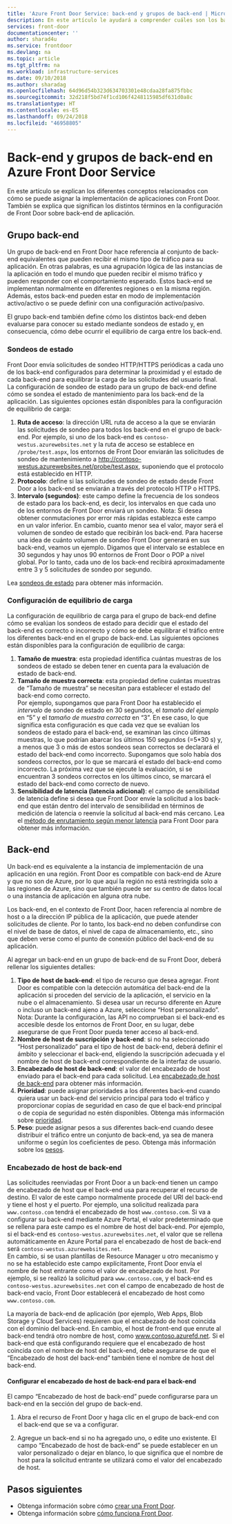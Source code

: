 ```yaml
---
title: 'Azure Front Door Service: back-end y grupos de back-end | Microsoft Docs'
description: En este artículo le ayudará a comprender cuáles son los back-end y grupos de back-end para la configuración de Front Door.
services: front-door
documentationcenter: ''
author: sharad4u
ms.service: frontdoor
ms.devlang: na
ms.topic: article
ms.tgt_pltfrm: na
ms.workload: infrastructure-services
ms.date: 09/10/2018
ms.author: sharadag
ms.openlocfilehash: 64d96d54b323d634703301e48cdaa28fa875fbbc
ms.sourcegitcommit: 32d218f5bd74f1cd106f4248115985df631d0a8c
ms.translationtype: HT
ms.contentlocale: es-ES
ms.lasthandoff: 09/24/2018
ms.locfileid: "46958805"
---
```

# <a name="backends-and-backend-pools-in-azure-front-door-service"></a>Back-end y grupos de back-end en Azure Front Door Service
En este artículo se explican los diferentes conceptos relacionados con cómo se puede asignar la implementación de aplicaciones con Front Door. También se explica que significan los distintos términos en la configuración de Front Door sobre back-end de aplicación.

## <a name="backend-pool"></a>Grupo back-end
Un grupo de back-end en Front Door hace referencia al conjunto de back-end equivalentes que pueden recibir el mismo tipo de tráfico para su aplicación. En otras palabras, es una agrupación lógica de las instancias de la aplicación en todo el mundo que pueden recibir el mismo tráfico y pueden responder con el comportamiento esperado. Estos back-end se implementan normalmente en diferentes regiones o en la misma región. Además, estos back-end pueden estar en modo de implementación activo/activo o se puede definir con una configuración activo/pasivo.

El grupo back-end también define cómo los distintos back-end deben evaluarse para conocer su estado mediante sondeos de estado y, en consecuencia, cómo debe ocurrir el equilibrio de carga entre los back-end.

### <a name="health-probes"></a>Sondeos de estado
Front Door envía solicitudes de sondeo HTTP/HTTPS periódicas a cada uno de los back-end configurados para determinar la proximidad y el estado de cada back-end para equilibrar la carga de las solicitudes del usuario final. La configuración de sondeo de estado para un grupo de back-end define cómo se sondea el estado de mantenimiento para los back-end de la aplicación. Las siguientes opciones están disponibles para la configuración de equilibrio de carga:

1. **Ruta de acceso**: la dirección URL ruta de acceso a la que se enviarán las solicitudes de sondeo para todos los back-end en el grupo de back-end. Por ejemplo, si uno de los back-end es `contoso-westus.azurewebsites.net` y la ruta de acceso se establece en `/probe/test.aspx`, los entornos de Front Door enviarán las solicitudes de sondeo de mantenimiento a http://contoso-westus.azurewebsites.net/probe/test.aspx, suponiendo que el protocolo está establecido en HTTP. 
2. **Protocolo**: define si las solicitudes de sondeo de estado desde Front Door a los back-end se enviarán a través del protocolo HTTP o HTTPS.
3. **Intervalo (segundos)**: este campo define la frecuencia de los sondeos de estado para los back-end, es decir, los intervalos en que cada uno de los entornos de Front Door enviará un sondeo. Nota: Si desea obtener conmutaciones por error más rápidas establezca este campo en un valor inferior. En cambio, cuanto menor sea el valor, mayor será el volumen de sondeo de estado que recibirán los back-end. Para hacerse una idea de cuánto volumen de sondeo Front Door generará en sus back-end, veamos un ejemplo. Digamos que el intervalo se establece en 30 segundos y hay unos 90 entornos de Front Door o POP a nivel global. Por lo tanto, cada uno de los back-end recibirá aproximadamente entre 3 y 5 solicitudes de sondeo por segundo.

Lea [sondeos de estado](front-door-health-probes.md) para obtener más información.

### <a name="load-balancing-settings"></a>Configuración de equilibrio de carga
La configuración de equilibrio de carga para el grupo de back-end define cómo se evalúan los sondeos de estado para decidir que el estado del back-end es correcto o incorrecto y cómo se debe equilibrar el tráfico entre los diferentes back-end en el grupo de back-end. Las siguientes opciones están disponibles para la configuración de equilibrio de carga:

1. **Tamaño de muestra**: esta propiedad identifica cuántas muestras de los sondeos de estado se deben tener en cuenta para la evaluación de estado de back-end.
2. **Tamaño de muestra correcta**: esta propiedad define cuántas muestras de “Tamaño de muestra” se necesitan para establecer el estado del back-end como correcto. 
</br>Por ejemplo, supongamos que para Front Door ha establecido el *intervalo* de sondeo de estado en 30 segundos, el *tamaño del ejemplo* en “5” y el *tamaño de muestra correcta* en “3”. En ese caso, lo que significa esta configuración es que cada vez que se evalúan los sondeos de estado para el back-end, se examinan las cinco últimas muestras, lo que podrían abarcar los últimos 150 segundos (=5*30 s) y, a menos que 3 o más de estos sondeos sean correctos se declarará el estado del back-end como incorrecto. Supongamos que solo había dos sondeos correctos, por lo que se marcará el estado del back-end como incorrecto. La próxima vez que se ejecute la evaluación, si se encuentran 3 sondeos correctos en los últimos cinco, se marcará el estado del back-end como correcto de nuevo.
3. **Sensibilidad de latencia (latencia adicional)**: el campo de sensibilidad de latencia define si desea que Front Door envíe la solicitud a los back-end que están dentro del intervalo de sensibilidad en términos de medición de latencia o reenvíe la solicitud al back-end más cercano. Lea el [método de enrutamiento según menor latencia](front-door-routing-methods.md#latency) para Front Door para obtener más información.

## <a name="backend"></a>Back-end
Un back-end es equivalente a la instancia de implementación de una aplicación en una región. Front Door es compatible con back-end de Azure y que no son de Azure, por lo que aquí la región no está restringida solo a las regiones de Azure, sino que también puede ser su centro de datos local o una instancia de aplicación en alguna otra nube.

Los back-end, en el contexto de Front Door, hacen referencia al nombre de host o a la dirección IP pública de la aplicación, que puede atender solicitudes de cliente. Por lo tanto, los back-end no deben confundirse con el nivel de base de datos, el nivel de capa de almacenamiento, etc., sino que deben verse como el punto de conexión público del back-end de su aplicación.

Al agregar un back-end en un grupo de back-end de su Front Door, deberá rellenar los siguientes detalles:

1. **Tipo de host de back-end**: el tipo de recurso que desea agregar. Front Door es compatible con la detección automática del back-end de la aplicación si proceden del servicio de la aplicación, el servicio en la nube o el almacenamiento. Si desea usar un recurso diferente en Azure o incluso un back-end ajeno a Azure, seleccione “Host personalizado”. Nota: Durante la configuración, las API no comprueban si el back-end es accesible desde los entornos de Front Door, en su lugar, debe asegurarse de que Front Door pueda tener acceso al back-end. 
2. **Nombre de host de suscripción y back-end**: si no ha seleccionado “Host personalizado” para el tipo de host de back-end, deberá definir el ámbito y seleccionar el back-end, eligiendo la suscripción adecuada y el nombre de host de back-end correspondiente de la interfaz de usuario.
3. **Encabezado de host de back-end**: el valor del encabezado de host enviado para el back-end para cada solicitud. Lea [encabezado de host de back-end](#hostheader) para obtener más información.
4. **Prioridad**: puede asignar prioridades a los diferentes back-end cuando quiera usar un back-end del servicio principal para todo el tráfico y proporcionar copias de seguridad en caso de que el back-end principal o de copia de seguridad no estén disponibles. Obtenga más información sobre [prioridad](front-door-routing-methods.md#priority).
5. **Peso**: puede asignar pesos a sus diferentes back-end cuando desee distribuir el tráfico entre un conjunto de back-end, ya sea de manera uniforme o según los coeficientes de peso. Obtenga más información sobre los [pesos](front-door-routing-methods.md#weighted).


### <a name = "hostheader"></a>Encabezado de host de back-end

Las solicitudes reenviadas por Front Door a un back-end tienen un campo de encabezado de host que el back-end usa para recuperar el recurso de destino. El valor de este campo normalmente procede del URI del back-end y tiene el host y el puerto. Por ejemplo, una solicitud realizada para `www.contoso.com` tendrá el encabezado de host `www.contoso.com`. Si va a configurar su back-end mediante Azure Portal, el valor predeterminado que se rellena para este campo es el nombre de host del back-end. Por ejemplo, si el back-end es `contoso-westus.azurewebsites.net`, el valor que se rellena automáticamente en Azure Portal para el encabezado de host de back-end será `contoso-westus.azurewebsites.net`. 
</br>En cambio, si se usan plantillas de Resource Manager u otro mecanismo y no se ha establecido este campo explícitamente, Front Door envía el nombre de host entrante como el valor de encabezado de host. Por ejemplo, si se realizó la solicitud para `www.contoso.com`, y el back-end es `contoso-westus.azurewebsites.net` con el campo de encabezado de host de back-end vacío, Front Door establecerá el encabezado de host como `www.contoso.com`.

La mayoría de back-end de aplicación (por ejemplo, Web Apps, Blob Storage y Cloud Services) requieren que el encabezado de host coincida con el dominio del back-end. En cambio, el host de front-end que enrute al back-end tendrá otro nombre de host, como www.contoso.azurefd.net. Si el back-end que está configurando requiere que el encabezado de host coincida con el nombre de host del back-end, debe asegurarse de que el “Encabezado de host del back-end” también tiene el nombre de host del back-end.

#### <a name="configuring-the-backend-host-header-for-the-backend"></a>Configurar el encabezado de host de back-end para el back-end
El campo “Encabezado de host de back-end” puede configurarse para un back-end en la sección del grupo de back-end.

1. Abra el recurso de Front Door y haga clic en el grupo de back-end con el back-end que se va a configurar.

2. Agregue un back-end si no ha agregado uno, o edite uno existente. El campo “Encabezado de host de back-end” se puede establecer en un valor personalizado o dejar en blanco, lo que significa que el nombre de host para la solicitud entrante se utilizará como el valor del encabezado de host.



## <a name="next-steps"></a>Pasos siguientes

- Obtenga información sobre cómo [crear una Front Door](quickstart-create-front-door.md).
- Obtenga información sobre [cómo funciona Front Door](front-door-routing-architecture.md).
